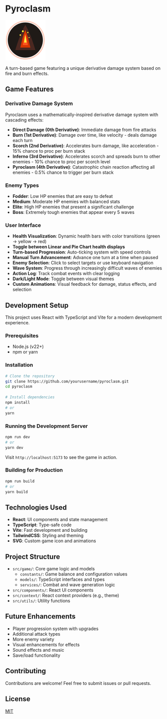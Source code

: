# Pyroclasm

![Pyroclasm Icon](/public/pyroclasm.svg)

A turn-based game featuring a unique derivative damage system based on fire and burn effects.

## Game Features

### Derivative Damage System

Pyroclasm uses a mathematically-inspired derivative damage system with cascading effects:

- **Direct Damage (0th Derivative)**: Immediate damage from fire attacks
- **Burn (1st Derivative)**: Damage over time, like velocity - deals damage each turn
- **Scorch (2nd Derivative)**: Accelerates burn damage, like acceleration - 15% chance to proc per burn stack
- **Inferno (3rd Derivative)**: Accelerates scorch and spreads burn to other enemies - 10% chance to proc per scorch level
- **Pyroclasm (4th Derivative)**: Catastrophic chain reaction affecting all enemies - 0.5% chance to trigger per burn stack

### Enemy Types

- **Fodder**: Low HP enemies that are easy to defeat
- **Medium**: Moderate HP enemies with balanced stats
- **Elite**: High HP enemies that present a significant challenge
- **Boss**: Extremely tough enemies that appear every 5 waves

### User Interface

- **Health Visualization**: Dynamic health bars with color transitions (green → yellow → red)
- **Toggle between Linear and Pie Chart health displays**
- **Turn-based Progression**: Auto-ticking system with speed controls
- **Manual Turn Advancement**: Advance one turn at a time when paused
- **Enemy Selection**: Click to select targets or use keyboard navigation
- **Wave System**: Progress through increasingly difficult waves of enemies
- **Action Log**: Track combat events with clear logging
- **Dark/Light Mode**: Toggle between visual themes
- **Custom Animations**: Visual feedback for damage, status effects, and selection

## Development Setup

This project uses React with TypeScript and Vite for a modern development experience.

### Prerequisites

- Node.js (v22+)
- npm or yarn

### Installation

```bash
# Clone the repository
git clone https://github.com/yourusername/pyroclasm.git
cd pyroclasm

# Install dependencies
npm install
# or
yarn
```

### Running the Development Server

```bash
npm run dev
# or
yarn dev
```

Visit `http://localhost:5173` to see the game in action.

### Building for Production

```bash
npm run build
# or
yarn build
```

## Technologies Used

- **React**: UI components and state management
- **TypeScript**: Type-safe code
- **Vite**: Fast development and building
- **TailwindCSS**: Styling and theming
- **SVG**: Custom game icon and animations

## Project Structure

- `src/game/`: Core game logic and models
  - `constants/`: Game balance and configuration values
  - `models/`: TypeScript interfaces and types
  - `services/`: Combat and wave generation logic
- `src/components/`: React UI components
- `src/context/`: React context providers (e.g., theme)
- `src/utils/`: Utility functions

## Future Enhancements

- Player progression system with upgrades
- Additional attack types
- More enemy variety
- Visual enhancements for effects
- Sound effects and music
- Save/load functionality

## Contributing

Contributions are welcome! Feel free to submit issues or pull requests.

## License

[MIT](LICENSE)
